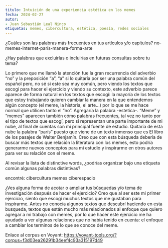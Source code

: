 ```yaml
---
titulo: Intuición de una experiencia estética en los memes
fecha: 2024-02-27
autor: 
- Juan Sebastián Leal Ninco
etiquetas: memes, cibercultura, estética, poesía, redes sociales
---
```


¿Cuáles son las palabras más frecuentes en tus artículos y/o capítulos?
no-memes-internet-parís-manera-forma-arte

¿Hay palabras que excluirías o incluirías en futuras consultas sobre tu tema? 

Lo primero que me llamó la atención fue la gran recurrencia del adverbio “no” y la preposición “a”, “a” si lo quitaría por ser una palabra común del español pero, no sé si este sea muy común, pero viendo los textos que escogí para hacer el ejercicio y viendo su contexto, este adverbio parece aparece de forma natural en los textos que escogí: la mayoría de los textos que estoy trabajando quieren cambiar la manera en la que entendemos algún concepto (el meme, la historia, el arte…) por lo que se me hace normal que utilicen tanto el “no”. Agregaría la palabra -estetica-. 
“Meme” y “memes” aparecen también cómo palabras frecuentes, tal vez no tanto por el tipo de textos que escogí, pero si representan una parte importante de mi nube, al final de cuentas son mi principal fuente de estudio.  Quitaría de esta nube la palabra “parís” puesto que viene de un texto inmenso que es El libro de los pasajes de Walter Benjamín. Creo que con esta búsqueda debería de buscar más textos que relación la literatura con los memes, esto podría generarme nuevos conceptos para mi estudio y inspirarme en otros autores para ver su relación con el meme.

Al revisar la lista de distinctive words, ¿podrías organizar bajo una etiqueta común algunas palabras distintivas?

encontré: cibercultura memes ciberespacio 

¿Ves alguna forma de acotar o ampliar tus búsquedas y/o tema de investigación después de hacer el ejercicio?
Creo que al ser este mi primer ejercicio, siento que escogí muchos textos que me gustaban para inspirarme. Antes no conocía algunos textos que descubrí haciendo en esta busqueda, textos que están mucho más relacionados al enfoque que quiero agregar a mi trabajo con memes, por lo que hacer este ejercicio me ha ayudado a ver algunas relaciones que no había tenido en cuenta: el enfoque a cambiar los terminos de lo que se conoce del meme.

Enlace al corpus en Voyant: https://voyant-tools.org/?corpus=f3d03ea26291b34eef4c93a315197d49 
